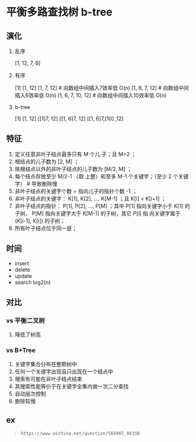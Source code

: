 # 平衡多路查找树 b-tree

## 演化

1. 乱序

    [1, 12, 7, 6]

2. 有序

    [1]
    [1, 12]
    [1, 7, 12]  # 向数组中间插入7效率低 O(n)
    [1, 6, 7, 12] # 向数组中间插入6效率低 O(n)
    [1, 6, 7, 10, 12] # 向数组中间插入10效率低 O(n)

3. b-tree

    [1]
    [1, 12]
    [[1]7, 12]
    [[1, 6]7, 12]
    [[1, 6]7,[10] ,12]

## 特征

1. 定义任意非叶子结点最多只有 M 个儿 子；且 M>2 ；
2. 根结点的儿子数为 [2, M] ；
3. 除根结点以外的非叶子结点的儿子数为 [M/2, M] ；
4. 每个结点存放至少 M/2-1 （取 上整）和至多 M-1 个关键字；（至少 2 个关键 字）  # 导致删除慢
5. 非叶子结点的关键字个数 = 指向儿子的指针个数 -1 ；
6. 非叶子结点的关键字： K[1], K[2], …, K[M-1] ；且 K[i] < K[i+1] ；
7. 非叶子结点的指针： P[1], P[2], …, P[M] ；其中 P[1] 指向关键字小于 K[1] 的子树， P[M] 指向关键字大于 K[M-1] 的子树，其它 P[i] 指 向关键字属于 (K[i-1], K[i]) 的子树；
8. 所有叶子结点位于同一层；

## 时间

- insert
- delete
- update
- search log2(n)

## 对比

### vs 平衡二叉树

1. 降低了树高

### vs B+Tree

1. 关键字集合分布在整颗树中
2. 任何一个关键字出现且只出现在一个结点中
3. 搜索有可能在非叶子结点结束
4. 其搜索性能等价于在关键字全集内做一次二分查找
5. 自动层次控制
6. 删除较慢

## ex

> `https://www.oschina.net/question/565065_86338`
